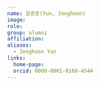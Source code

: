 ```yaml
---
name: 윤종훈(Yun, Jonghoon)
image: 
role: 
group: alumni
affiliation: 
aliases:
  - Jonghoon Yun
links:
  home-page: 
  orcid: 0000-0001-8168-4544
---
```


